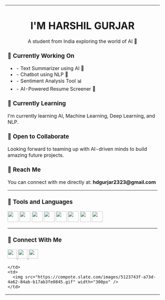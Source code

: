 <table>
  <tr>
    <td>

<h1 align="center">I'M HARSHIL GURJAR</h1>

<p align="center">A student from India exploring the world of AI 🤖</p>

<h3>🔧 Currently Working On</h3>
<ul>
  <li>- Text Summarizer using AI 📝</li>
  <li>- Chatbot using NLP 💬</li>
  <li>- Sentiment Analysis Tool 📊</li>
  <li>- AI-Powered Resume Screener 📄</li>
</ul>

<h3>📘 Currently Learning</h3>
<p>I'm currently learning AI, Machine Learning, Deep Learning, and NLP.</p>

<h3>🤝 Open to Collaborate</h3>
<p>Looking forward to teaming up with AI-driven minds to build amazing future projects.</p>

<h3>📩 Reach Me</h3>
<p>You can connect with me directly at: <strong>hdgurjar2323@gmail.com</strong></p>

---

<h3>🧰 Tools and Languages</h3>

<p align="left">
  <img src="https://cdn.jsdelivr.net/gh/devicons/devicon/icons/c/c-original.svg" width="35" />
  <img src="https://cdn.jsdelivr.net/gh/devicons/devicon/icons/cplusplus/cplusplus-original.svg" width="35" />
  <img src="https://cdn.jsdelivr.net/gh/devicons/devicon/icons/python/python-original.svg" width="35" />
  <img src="https://cdn.jsdelivr.net/gh/devicons/devicon/icons/java/java-original.svg" width="35" />
  <img src="https://cdn.jsdelivr.net/gh/devicons/devicon/icons/mysql/mysql-original.svg" width="35" />
  <img src="https://cdn.jsdelivr.net/gh/devicons/devicon/icons/jupyter/jupyter-original.svg" width="35" />
  <img src="https://cdn.jsdelivr.net/gh/devicons/devicon/icons/tensorflow/tensorflow-original.svg" width="35" />
  <img src="https://cdn.jsdelivr.net/gh/devicons/devicon/icons/pytorch/pytorch-original.svg" width="35" />
</p>

---

<h3>🔗 Connect With Me</h3>

<p align="left">
  <a href="https://twitter.com/your_username" target="_blank">
    <img src="https://cdn.jsdelivr.net/gh/devicons/devicon/icons/twitter/twitter-original.svg" width="30" />
  </a>
  <a href="https://linkedin.com/in/your_username" target="_blank">
    <img src="https://cdn.jsdelivr.net/gh/devicons/devicon/icons/linkedin/linkedin-original.svg" width="30" />
  </a>
  <a href="mailto:hdgurjar2323@gmail.com">
    <img src="https://upload.wikimedia.org/wikipedia/commons/4/4e/Gmail_Icon.png" width="30" />
  </a>
</p>

    </td>
    <td>
      <img src="https://compote.slate.com/images/5123743f-a73d-4a62-84ab-b17ab3fe0845.gif" width="300px" />
    </td>
  </tr>
</table>
